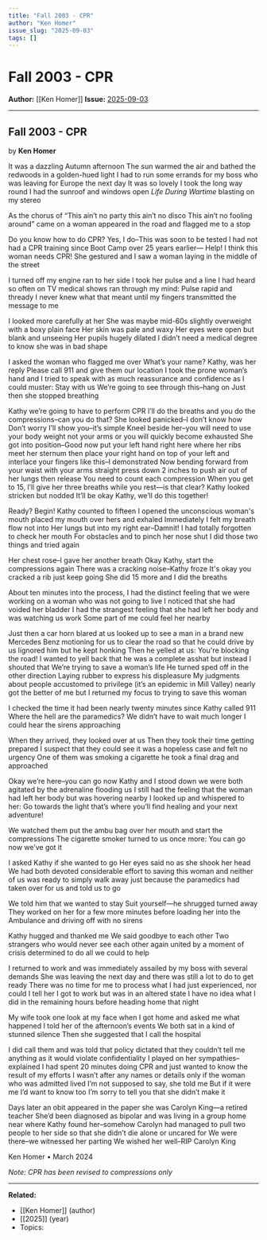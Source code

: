 ```yaml
---
title: "Fall 2003 - CPR"
author: "Ken Homer"
issue_slug: "2025-09-03"
tags: []
---
```


# Fall 2003 - CPR

**Author:** [[Ken Homer]]
**Issue:** [2025-09-03](https://plex.collectivesensecommons.org/2025-09-03/)

---

## Fall 2003 - CPR
by **Ken Homer**

It was a dazzling Autumn afternoon
The sun warmed the air and bathed the
redwoods in a golden-hued light
I had to run some errands for my boss
who was leaving for Europe the next day
It was so lovely I took the long way round
I had the sunroof and windows open
*Life During Wartime* blasting on my stereo

As the chorus of “This ain’t no party
this ain’t no disco This ain’t no fooling
around” came on a woman appeared
in the road and flagged me to a stop

Do you know how to do CPR?
Yes, I do–This was soon to be tested
I had not had a CPR training since
Boot Camp over 25 years earlier—
Help! I think this woman needs CPR!
She gestured and I saw a woman
laying in the middle of the street

I turned off my engine ran to her side
I took her pulse and a line I had heard
so often on TV medical shows ran
through my mind: Pulse rapid and thready
I never knew what that meant until
my fingers transmitted the message to me

I looked more carefully at her
She was maybe mid-60s slightly
overweight with a boxy plain face
Her skin was pale and waxy
Her eyes were open but blank and
unseeing Her pupils hugely dilated
I didn’t need a medical degree
to know she was in bad shape

I asked the woman who flagged me over
What’s your name? Kathy, was her reply
Please call 911 and give them our location
I took the prone woman’s hand and I tried
to speak with as much reassurance and
confidence as I could muster: Stay with us
We’re going to see through this–hang on
Just then she stopped breathing

Kathy we’re going to have to perform CPR
I’ll do the breaths and you do the
compressions–can you do that?
She looked panicked–I don’t know how
Don’t worry I’ll show you–it’s simple
Kneel beside her–you will need to use
your body weight not your arms or you
will quickly become exhausted
She got into position–Good now put
your left hand right here where her ribs
meet her sternum then place your right
hand on top of your left and interlace
your fingers like this–I demonstrated
Now bending forward from your waist
with your arms straight press down 2 inches
to push air out of her lungs then release
You need to count each compression
When you get to 15, l’ll give her
three breaths while you rest—is that clear?
Kathy looked stricken but nodded
It’ll be okay Kathy, we’ll do this together!

Ready? Begin! Kathy counted to fifteen
I opened the unconscious woman's mouth
placed my mouth over hers and exhaled
Immediately I felt my breath flow not into
Her lungs but into my right ear–Damnit!
I had totally forgotten to check her mouth
For obstacles and to pinch her nose shut
I did those two things and tried again

Her chest rose–I gave her another breath
Okay Kathy, start the compressions again
There was a cracking noise–Kathy froze
It's okay you cracked a rib just keep going
She did 15 more and I did the breaths

About ten minutes into the process, I had
the distinct feeling that we were working
on a woman who was not going to live
I noticed that she had voided her bladder
I had the strangest feeling that she had left
her body and was watching us work
Some part of me could feel her nearby

Just then a car horn blared at us
looked up to see a man in a brand new
Mercedes Benz motioning for us to clear
the road so that he could drive by us
lignored him but he kept honking Then
he yelled at us: You're blocking the road!
I wanted to yell back that he was a
complete asshat but instead I shouted that
We’re trying to save a woman’s life
He turned sped off in the other direction
Laying rubber to express his displeasure
My judgments about people accustomed
to privilege (it’s an epidemic in Mill Valley)
nearly got the better of me but I returned
my focus to trying to save this woman

I checked the time it had been nearly
twenty minutes since Kathy called 911
Where the hell are the paramedics?
We didn’t have to wait much longer
I could hear the sirens approaching

When they arrived, they looked over at us
Then they took their time getting prepared
I suspect that they could see it was
a hopeless case and felt no urgency
One of them was smoking a cigarette
he took a final drag and approached

Okay we’re here–you can go now
Kathy and I stood down we were both
agitated by the adrenaline flooding us
I still had the feeling that the woman
had left her body but was hovering nearby
I looked up and whispered to her:
Go towards the light that’s where you’ll
find healing and your next adventure!

We watched them put the ambu bag
over her mouth and start the compressions
The cigarette smoker turned to us once
more: You can go now we’ve got it

I asked Kathy if she wanted to go
Her eyes said no as she shook her head
We had both devoted considerable
effort to saving this woman and
neither of us was ready to simply
walk away just because the paramedics
had taken over for us and told us to go

We told him that we wanted to stay
Suit yourself—he shrugged turned away
They worked on her for a few more
minutes before loading her into the
Ambulance and driving off with no sirens

Kathy hugged and thanked me
We said goodbye to each other
Two strangers who would never see each
other again united by a moment of crisis
determined to do all we could to help

I returned to work and was immediately
assailed by my boss with several demands
She was leaving the next day and there
was still a lot to do to get ready
There was no time for me to process what
I had just experienced, nor could I tell her
I got to work but was in an altered state
I have no idea what I did in the remaining
hours before heading home that night

My wife took one look at my face when I
got home and asked me what happened
I told her of the afternoon’s events
We both sat in a kind of stunned silence
Then she suggested that I call the hospital

I did call them and was told that policy
dictated that they couldn’t tell me
anything as it would violate confidentiality
I played on her sympathies–explained
I had spent 20 minutes doing CPR and just
wanted to know the result of my efforts
I wasn’t after any names or details
only if the woman who was admitted lived
I’m not supposed to say, she told me
But if it were me I’d want to know too
I’m sorry to tell you that she didn’t make it

Days later an obit appeared in the paper
she was Carolyn King—a retired teacher
She’d been diagnosed as bipolar and was
living in a group home near where Kathy
found her–somehow Carolyn had
managed to pull two people to her side
so that she didn’t die alone or uncared for
We were there–we witnessed her parting
We wished her well–RIP Carolyn King

Ken Homer • March 2024

*Note: CPR has been revised to compressions only*

---

**Related:**
- [[Ken Homer]] (author)
- [[2025]] (year)
- Topics: 

